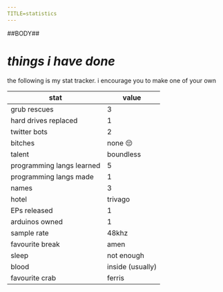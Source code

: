 ```yaml
---
TITLE=statistics
---
```


##BODY##

# *things i have done*

the following is my stat tracker. i encourage you to make one of your own

| stat | value |
|---|---|
| grub rescues | 3 |
| hard drives replaced | 1 |
| twitter bots | 2 |
| bitches | none 😔 |
| talent | boundless |
| programming langs learned | 5 |
| programming langs made | 1 |
| names | 3 |
| hotel | trivago |
| EPs released | 1 |
| arduinos owned | 1 |
| sample rate | 48khz |
| favourite break | amen |
| sleep | not enough |
| blood | inside (usually) |
| favourite crab | ferris |


